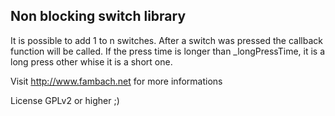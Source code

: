 ## Non blocking switch library
It is possible to add 1 to n switches.
After a switch was pressed the callback function will be called.
If the press time is longer than _longPressTime, it is a long press other whise it is a short one.

Visit http://www.fambach.net for more informations

License GPLv2 or higher ;)
